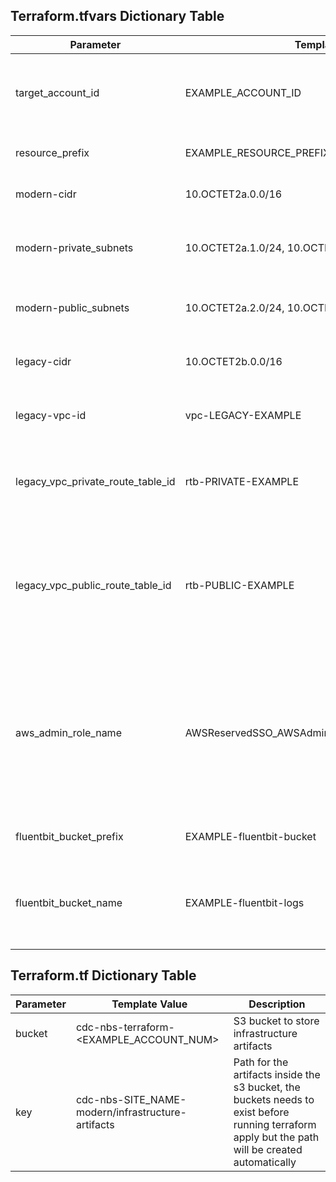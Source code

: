 ## Terraform.tfvars Dictionary Table

| Parameter | Template Value | Description |
| --- | --- | --- |
| target_account_id | EXAMPLE_ACCOUNT_ID | Account ID for the infrastructure deployment AWS Account ID |
| resource_prefix | EXAMPLE_RESOURCE_PREFIX | Prefix for all the resources |
| modern-cidr | 10.OCTET2a.0.0/16 | A new CIDR range for modern vpc |
| modern-private_subnets | 10.OCTET2a.1.0/24, 10.OCTET2a.3.0/24 | A new modern private subnet cidr range |
| modern-public_subnets | 10.OCTET2a.2.0/24, 10.OCTET2a.4.0/24 | A new modern public subnet cidr range |
| legacy-cidr | 10.OCTET2b.0.0/16 | Existing VPC CIDR for NBS classic application |
| legacy-vpc-id | vpc-LEGACY-EXAMPLE | Existing NBS Classic application VPC ID |
| legacy_vpc_private_route_table_id | rtb-PRIVATE-EXAMPLE | Route table used by the subnets to which the database is attached |
| legacy_vpc_public_route_table_id | rtb-PUBLIC-EXAMPLE | route table used by the subnets the application server(s) and/or the application load balancer are attached to |
| aws_admin_role_name | AWSReservedSSO_AWSAdministratorAccess_EXAMPLE_ROLE | Role IAM/SSO user assumes when logged in. Run: aws sts get-caller-identity to get the unique portion of the role |
| fluentbit_bucket_prefix | EXAMPLE-fluentbit-bucket | S3 bucket prefix for FluentBit |
| fluentbit_bucket_name | EXAMPLE-fluentbit-logs | S3 bucket that will be created to capture consolidated logs via FluentBit |

## Terraform.tf Dictionary Table

| Parameter | Template Value | Description |
| --- | --- | --- |
| bucket | cdc-nbs-terraform-<EXAMPLE_ACCOUNT_NUM> | S3 bucket to store infrastructure artifacts |
| key | cdc-nbs-SITE_NAME-modern/infrastructure-artifacts | Path for the artifacts inside the s3 bucket, the buckets needs to exist before running terraform apply but the path will be created automatically |

